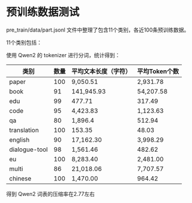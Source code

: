 # 预训练数据测试

pre_train/data/part.jsonl 文件中整理了包含11个类别，各近100条预训练数据。

11个类别包括：

使用 Qwen2 的 tokenizer 进行分词，统计得到：

| 类别          | 数量 | 平均文本长度（字符） | 平均Token个数    |
|---------------|------|---------------------|-----------------|
| paper         | 100  | 9,050.51            | 2,931.78        |
| book          | 91   | 141,945.93          | 54,207.58       |
| edu           | 99   | 477.71              | 317.49          |
| code          | 95   | 4,423.83            | 1,123.63        |
| qa            | 80   | 1,896.4             | 512.94          |
| translation   | 100  | 153.35              | 48.03           |
| english       | 90   | 17,162.30           | 3,998.29        |
| dialogue-tool | 98   | 1,561.46            | 482.62          |
| eu            | 100  | 8,283.40            | 2,481.00        |
| multi         | 86   | 21,018.06           | 7,707.57        |
| chinese       | 100  | 1,470.00            | 964.42          |

得到 Qwen2 词表的压缩率在2.77左右

